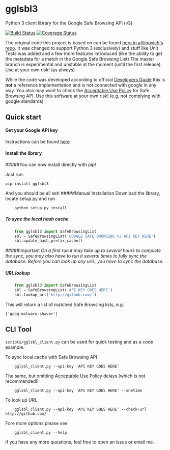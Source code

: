 gglsbl3
======

Python 3 client library for the Google Safe Browsing API (v3)

[![Build Status](https://travis-ci.org/Stefan-Code/gglsbl3.svg)](https://travis-ci.org/Stefan-Code/gglsbl3)
[![Coverage Status](https://coveralls.io/repos/Stefan-Code/gglsbl3/badge.svg?branch=master&service=github)](https://coveralls.io/github/Stefan-Code/gglsbl3?branch=master)

The original code this project is based on can be found [here in afilipovich's repo](https://github.com/afilipovich/gglsbl). It was changed to support Python 3 (exclusively) and stuff like Unit Tests was added and a few more features introduced (like the ability to get the metadata for a match in the Google Safe Browsing List)
The master branch is experimental and unstable at the moment (until the first release). Use at your own risk! (as always)

While the code was developed according to official
[Developers Guide](https://developers.google.com/safe-browsing/developers_guide_v3)
this is **not** a reference implementation and is not connected with google in any way. You also may want to check
 the [Acceptable Use Policy](https://developers.google.com/safe-browsing/developers_guide_v3#AcceptableUsage)
for Safe Browsing API. Use this software at your own risk! (e.g. not complying with google standards)

Quick start
-----------

#### Get your Google API key
Instructions can be found [here](https://developers.google.com/safe-browsing/lookup_guide#GettingStarted)

#### Install the library
#####You can now install directly with pip!

Just run:
```
pip install gglsbl3
```
And you should be all set!
#####Manual Installation
Download the library, locate setup.py and run
```
    python setup.py install
```

##### To sync the local hash cache

```python
    from gglsbl3 import SafeBrowsingList
    sbl = SafeBrowsingList('GOOGLE SAFE BROWSING V3 API KEY HERE')
    sbl.update_hash_prefix_cache()
```
#####Important
*On a first run it may take up to several hours to complete the sync, you may also have to run it several times to fully sync the database. Before you can look up any urls, you have to sync the database.*

##### URL lookup

```python
    from gglsbl3 import SafeBrowsingList
    sbl = SafeBrowsingList('API KEY GOES HERE')
    sbl.lookup_url('http://github.com/')
```
This will return a list of matched Safe Browsing lists, e.g.
```
['goog-malware-shavar']
```

CLI Tool
--------
```scripts/gglsbl_client.py``` can be used for quick testing and as a code example.

To sync local cache with Safe Browsing API
```
    gglsbl_client.py --api-key 'API KEY GOES HERE'
```
The same, but omitting [Acceptable Use Policy](https://developers.google.com/safe-browsing/developers_guide_v3#AcceptableUsage) delays (which is not recommended!)
```
    gglsbl_client.py --api-key 'API KEY GOES HERE' --onetime
```

To look up URL
```
    gglsbl_client.py --api-key 'API KEY GOES HERE' --check-url http://github.com/
```

Fore more options please see
```
    gglsbl_client.py --help
```
If you have any more questions, feel free to open an issue or email me.
